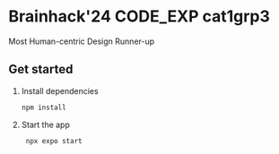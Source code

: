 # Brainhack'24 CODE_EXP cat1grp3

Most Human-centric Design Runner-up

## Get started

1. Install dependencies

   ```bash
   npm install
   ```

2. Start the app

   ```bash
    npx expo start
   ```
